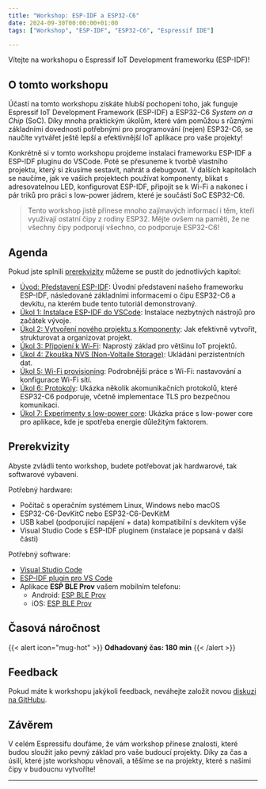 ```yaml
---
title: "Workshop: ESP-IDF a ESP32-C6"
date: 2024-09-30T00:00:00+01:00
tags: ["Workshop", "ESP-IDF", "ESP32-C6", "Espressif IDE"]

---
```


Vítejte na workshopu o Espressif IoT Development frameworku (ESP-IDF)!

## O tomto workshopu

Účastí na tomto workshopu získáte hlubší pochopení toho, jak funguje Espressif IoT Development Framework (ESP-IDF) a ESP32-C6 *System on a Chip* (SoC). Díky mnoha praktickým úkolům, které vám pomůžou s různými základními dovednosti potřebnými pro programování (nejen) ESP32-C6, se naučíte vytvářet ještě lepší a efektivnější IoT aplikace pro vaše projekty!

Konkrétně si v tomto workshopu projdeme instalaci frameworku ESP-IDF a ESP-IDF pluginu do VSCode. Poté se přesuneme k tvorbě vlastního projektu, který si zkusíme sestavit, nahrát a debugovat. V dalších kapitolách se naučíme, jak ve vašich projektech používat komponenty, blikat s adresovatelnou LED, konfigurovat ESP-IDF, připojit se k Wi-Fi a nakonec i pár triků pro práci s low-power jádrem, které je součástí SoC ESP32-C6.

> Tento workshop jistě přinese mnoho zajímavých informací i těm, kteří využívají ostatní čipy z rodiny ESP32. Mějte ovšem na paměti, že ne všechny čipy podporují všechno, co podporuje ESP32-C6!

## Agenda

Pokud jste splnili [prerekvizity](#prerekvizity) můžeme se pustit do jednotlivých kapitol:

- [Úvod: Představení ESP-IDF](introduction/): Úvodní představení našeho frameworku ESP-IDF, následované základními informacemi o čipu ESP32-C6 a devkitu, na kterém bude tento tutoriál demonstrovaný.
- [Úkol 1: Instalace ESP-IDF do VSCode](assignment-1): Instalace nezbytných nástrojů pro začátek vývoje.
- [Úkol 2: Vytvoření nového projektu s Komponenty](assignment-2): Jak efektivně vytvořit, strukturovat a organizovat projekt.
- [Úkol 3: Připojení k Wi-Fi](assignment-3): Naprostý základ pro většinu IoT projektů.
- [Úkol 4: Zkouška NVS (Non-Voltaile Storage)](assignment-4): Ukládání perzistentních dat.
- [Úkol 5: Wi-Fi provisioning](assignment-5): Podrobnější práce s Wi-Fi: nastavování a konfigurace Wi-Fi sítí.
- [Úkol 6: Protokoly](assignment-6): Ukázka několik akomunikačních protokolů, které ESP32-C6 podporuje, včetně implementace TLS pro bezpečnou komunikaci.
- [Úkol 7: Experimenty s low-power core](assignment-7): Ukázka práce s low-power core pro aplikace, kde je spotřeba energie důležitým faktorem.


## Prerekvizity

Abyste zvládli tento workshop, budete potřebovat jak hardwarové, tak softwarové vybavení.

Potřebný hardware:

- Počítač s operačním systémem Linux, Windows nebo macOS
- ESP32-C6-DevKitC nebo ESP32-C6-DevKitM
- USB kabel (podporující napájení + data) kompatibilní s devkitem výše
- Visual Studio Code s ESP-IDF pluginem (instalace je popsaná v další části)

Potřebný software:

- [Visual Studio Code](https://code.visualstudio.com/download)
- [ESP-IDF plugin pro VS Code](https://github.com/espressif/vscode-esp-idf-extension?tab=readme-ov-file#how-to-use)
- Aplikace **ESP BLE Prov** vašem mobilním telefonu:
    - Android: [ESP BLE Prov](https://play.google.com/store/apps/details?id=com.espressif.provble&pcampaignid=web_share)
    - iOS: [ESP BLE Prov](https://apps.apple.com/us/app/esp-ble-provisioning/id1473590141)
## Časová náročnost

{{< alert icon="mug-hot" >}}
**Odhadovaný čas: 180 min**
{{< /alert >}}


## Feedback

Pokud máte k workshopu jakýkoli feedback, neváhejte založit novou [diskuzi na GitHubu](https://github.com/espressif/developer-portal/discussions).


## Závěrem

V celém Espressifu doufáme, že vám workshop přinese znalosti, které budou sloužit jako pevný základ pro vaše budoucí projekty. Díky za čas a úsilí, které jste workshopu věnovali, a těšíme se na projekty, které s našimi čipy v budoucnu vytvoříte!

---
